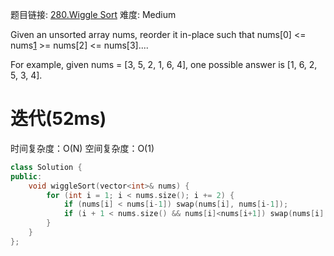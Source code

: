题目链接: [280.Wiggle Sort][1]
难度: Medium

Given an unsorted array nums, reorder it in-place such that nums[0] <= nums[1] >= nums[2] <= nums[3]....

For example, given nums = [3, 5, 2, 1, 6, 4], one possible answer is [1, 6, 2, 5, 3, 4].

# 迭代(52ms)
时间复杂度：O(N)
空间复杂度：O(1)

```cpp
class Solution {
public:
    void wiggleSort(vector<int>& nums) {
        for (int i = 1; i < nums.size(); i += 2) {
            if (nums[i] < nums[i-1]) swap(nums[i], nums[i-1]);
            if (i + 1 < nums.size() && nums[i]<nums[i+1]) swap(nums[i], nums[i+1]);
        }
    }
};
```

[1]: https://leetcode.com/problems/wiggle-sort/